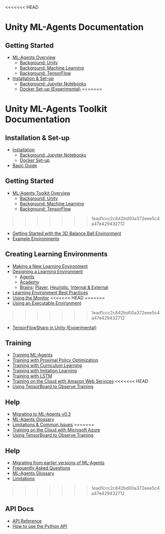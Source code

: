 <<<<<<< HEAD
# Unity ML-Agents Documentation

## Getting Started
 * [ML-Agents Overview](ML-Agents-Overview.md)
    * [Background: Unity](Background-Unity.md)
    * [Background: Machine Learning](Background-Machine-Learning.md)
    * [Background: TensorFlow](Background-TensorFlow.md)
 * [Installation & Set-up](Installation.md)
    * [Background: Jupyter Notebooks](Background-Jupyter.md)
    * [Docker Set-up (Experimental)](Using-Docker.md)
=======
# Unity ML-Agents Toolkit Documentation

## Installation & Set-up
 * [Installation](Installation.md)
    * [Background: Jupyter Notebooks](Background-Jupyter.md)
    * [Docker Set-up](Using-Docker.md)
 * [Basic Guide](Basic-Guide.md)

## Getting Started
 * [ML-Agents Toolkit Overview](ML-Agents-Overview.md)
    * [Background: Unity](Background-Unity.md)
    * [Background: Machine Learning](Background-Machine-Learning.md)
    * [Background: TensorFlow](Background-TensorFlow.md)
>>>>>>> 1ead1ccc2c842bd00a372eee5c4a47e429432712
 * [Getting Started with the 3D Balance Ball Environment](Getting-Started-with-Balance-Ball.md)
 * [Example Environments](Learning-Environment-Examples.md)

## Creating Learning Environments
 * [Making a New Learning Environment](Learning-Environment-Create-New.md)
 * [Designing a Learning Environment](Learning-Environment-Design.md)
     * [Agents](Learning-Environment-Design-Agents.md)
     * [Academy](Learning-Environment-Design-Academy.md)
     * [Brains](Learning-Environment-Design-Brains.md): [Player](Learning-Environment-Design-Player-Brains.md), [Heuristic](Learning-Environment-Design-Heuristic-Brains.md), [Internal & External](Learning-Environment-Design-External-Internal-Brains.md)
 * [Learning Environment Best Practices](Learning-Environment-Best-Practices.md)
 * [Using the Monitor](Feature-Monitor.md)
<<<<<<< HEAD
=======
 * [Using an Executable Environment](Learning-Environment-Executable.md)
>>>>>>> 1ead1ccc2c842bd00a372eee5c4a47e429432712
 * [TensorFlowSharp in Unity (Experimental)](Using-TensorFlow-Sharp-in-Unity.md)
 
## Training
 * [Training ML-Agents](Training-ML-Agents.md)
 * [Training with Proximal Policy Optimization](Training-PPO.md)
 * [Training with Curriculum Learning](Training-Curriculum-Learning.md)
 * [Training with Imitation Learning](Training-Imitation-Learning.md)
 * [Training with LSTM](Feature-Memory.md)
 * [Training on the Cloud with Amazon Web Services](Training-on-Amazon-Web-Service.md)
<<<<<<< HEAD
 * [Using TensorBoard to Observe Training](Using-Tensorboard.md)

## Help
 * [Migrating to ML-Agents v0.3](Migrating-v0.3.md)
 * [ML-Agents Glossary](Glossary.md)
 * [Limitations & Common Issues](Limitations-and-Common-Issues.md)
=======
 * [Training on the Cloud with Microsoft Azure](Training-on-Microsoft-Azure.md)
 * [Using TensorBoard to Observe Training](Using-Tensorboard.md)

## Help
 * [Migrating from earlier versions of ML-Agents](Migrating.md)
 * [Frequently Asked Questions](FAQ.md)
 * [ML-Agents Glossary](Glossary.md)
 * [Limitations](Limitations.md)
>>>>>>> 1ead1ccc2c842bd00a372eee5c4a47e429432712
 
## API Docs
 * [API Reference](API-Reference.md)
 * [How to use the Python API](Python-API.md)

